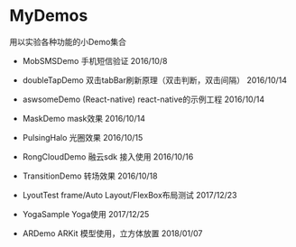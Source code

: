 # MyDemos
用以实验各种功能的小Demo集合

- MobSMSDemo 手机短信验证 2016/10/8 

- doubleTapDemo 双击tabBar刷新原理（双击判断，双击间隔） 2016/10/14

- aswsomeDemo (React-native) react-native的示例工程 2016/10/14

- MaskDemo mask效果 2016/10/14

- PulsingHalo 光圈效果 2016/10/15

- RongCloudDemo 融云sdk 接入使用 2016/10/16

- TransitionDemo 转场效果 2016/10/18

- LyoutTest frame/Auto Layout/FlexBox布局测试 2017/12/23

- YogaSample Yoga使用 2017/12/25

- ARDemo  ARKit 模型使用，立方体放置 2018/01/07


